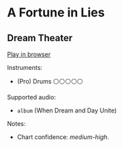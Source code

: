 # A Fortune in Lies

## Dream Theater


[Play in browser](http://pages.cs.wisc.edu/~tolly/customs/?title=a-fortune-in-lies&artist=dream-theater)

Instruments:

  * (Pro) Drums ⚪️⚪️⚪️⚪️⚪️

Supported audio:

  * `album` (When Dream and Day Unite)

Notes:

  * Chart confidence: *medium-high*.

